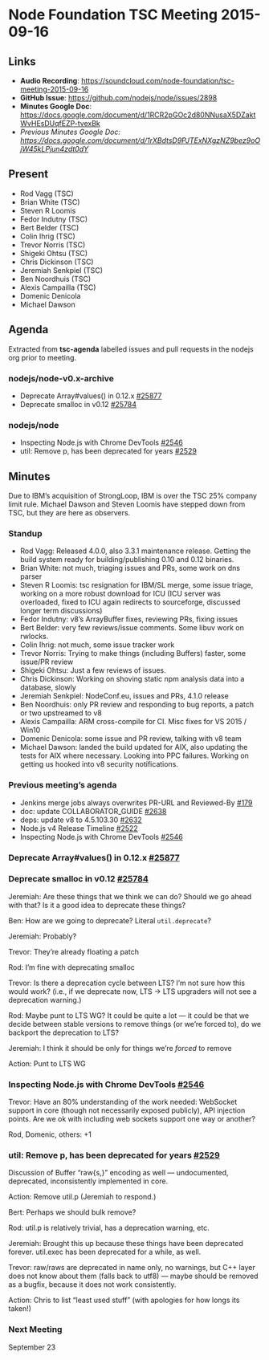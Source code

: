 # Node Foundation TSC Meeting 2015-09-16

## Links

* **Audio Recording**: https://soundcloud.com/node-foundation/tsc-meeting-2015-09-16
* **GitHub Issue**: https://github.com/nodejs/node/issues/2898
* **Minutes Google Doc**: https://docs.google.com/document/d/1RCR2pGOc2d80NNusaX5DZaktWvHEsDUqfEZP-tvexBk
* _Previous Minutes Google Doc: <https://docs.google.com/document/d/1rXBdtsD9PJTExNXgzNZ9bez9oOjW45kLPjun4zdt0dY>_

## Present

* Rod Vagg (TSC)
* Brian White (TSC)
* Steven R Loomis
* Fedor Indutny (TSC)
* Bert Belder (TSC)
* Colin Ihrig (TSC)
* Trevor Norris (TSC)
* Shigeki Ohtsu (TSC)
* Chris Dickinson (TSC)
* Jeremiah Senkpiel (TSC)
* Ben Noordhuis (TSC)
* Alexis Campailla (TSC)
* Domenic Denicola
* Michael Dawson

## Agenda

Extracted from **tsc-agenda** labelled issues and pull requests in the nodejs org prior to meeting.

### nodejs/node-v0.x-archive

* Deprecate Array#values() in 0.12.x [#25877](https://github.com/nodejs/node-v0.x-archive/issues/25877)
* Deprecate smalloc in v0.12 [#25784](https://github.com/nodejs/node-v0.x-archive/issues/25784)

### nodejs/node

* Inspecting Node.js with Chrome DevTools [#2546](https://github.com/nodejs/node/issues/2546)
* util: Remove p, has been deprecated for years [#2529](https://github.com/nodejs/node/pull/2529)

## Minutes

Due to IBM’s acquisition of StrongLoop, IBM is over the TSC 25% company limit rule. Michael Dawson and Steven Loomis have stepped down from TSC, but they are here as observers.

### Standup

* Rod Vagg: Released 4.0.0, also 3.3.1 maintenance release. Getting the build system ready for building/publishing 0.10 and 0.12 binaries.
* Brian White: not much, triaging issues and PRs, some work on dns parser
* Steven R Loomis: tsc resignation for IBM/SL merge, some issue triage, working on a more robust download for ICU (ICU server was overloaded, fixed to ICU again redirects to sourceforge, discussed longer term discussions)
* Fedor Indutny: v8’s ArrayBuffer fixes, reviewing PRs, fixing issues
* Bert Belder: very few reviews/issue comments. Some libuv work on rwlocks.
* Colin Ihrig: not much, some issue tracker work
* Trevor Norris: Trying to make things (including Buffers) faster, some issue/PR review
* Shigeki Ohtsu: Just a few reviews of issues.
* Chris Dickinson: Working on shoving static npm analysis data into a database, slowly
* Jeremiah Senkpiel: NodeConf.eu, issues and PRs, 4.1.0 release
* Ben Noordhuis: only PR review and responding to bug reports, a patch or two upstreamed to v8
* Alexis Campailla: ARM cross-compile for CI. Misc fixes for VS 2015 / Win10
* Domenic Denicola: some issue and PR review, talking with v8 team
* Michael Dawson: landed the build updated for AIX, also updating the tests for AIX where necessary. Looking into PPC failures. Working on getting us hooked into v8 security notifications.

### Previous meeting’s agenda

* Jenkins merge jobs always overwrites PR-URL and Reviewed-By [#179](https://github.com/nodejs/build/issues/179)
* doc: update COLLABORATOR_GUIDE [#2638](https://github.com/nodejs/node/pull/2638)
* deps: update v8 to 4.5.103.30 [#2632](https://github.com/nodejs/node/pull/2632)
* Node.js v4 Release Timeline [#2522](https://github.com/nodejs/node/issues/2522)
* Inspecting Node.js with Chrome DevTools [#2546](https://github.com/nodejs/node/issues/2546)

### Deprecate Array#values() in 0.12.x [#25877](https://github.com/nodejs/node-v0.x-archive/issues/25877)

### Deprecate smalloc in v0.12 [#25784](https://github.com/nodejs/node-v0.x-archive/issues/25784)

Jeremiah: Are these things that we think we can do? Should we go ahead with that? Is it a good idea to deprecate these things?

Ben: How are we going to deprecate? Literal `util.deprecate`?

Jeremiah: Probably?

Trevor: They’re already floating a patch

Rod: I’m fine with deprecating smalloc

Trevor: Is there a deprecation cycle between LTS? I’m not sure how this would work? (i.e., if we deprecate now, LTS -> LTS upgraders will not see a deprecation warning.)

Rod: Maybe punt to LTS WG? It could be quite a lot — it could be that we decide between stable versions to remove things (or we’re forced to), do we backport the deprecation to LTS?

Jeremiah: I think it should be only for things we’re _forced_ to remove

Action: Punt to LTS WG

### Inspecting Node.js with Chrome DevTools [#2546](https://github.com/nodejs/node/issues/2546)

Trevor: Have an 80% understanding of the work needed: WebSocket support in core (though not necessarily exposed publicly), API injection points. Are we ok with including web sockets support one way or another?

Rod, Domenic, others: +1

### util: Remove p, has been deprecated for years [#2529](https://github.com/nodejs/node/pull/2529)

Discussion of Buffer “raw{s,}” encoding as well — undocumented, deprecated, inconsistently implemented in core.

Action: Remove util.p (Jeremiah to respond.)

Bert: Perhaps we should bulk remove?

Rod: util.p is relatively trivial, has a deprecation warning, etc.

Jeremiah: Brought this up because these things have been deprecated forever. util.exec has been deprecated for a while, as well.

Trevor: raw/raws are deprecated in name only, no warnings, but C++ layer does not know about them (falls back to utf8) — maybe should be removed as a bugfix, because it does not work consistently.

Action: Chris to list “least used stuff” (with apologies for how longs its taken!)

### Next Meeting

September 23
